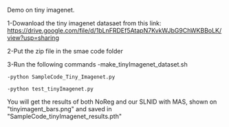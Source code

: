 Demo on tiny imagenet.

1-Dowanload the tiny imagenet datasaet from this link: 
https://drive.google.com/file/d/1bLnFRDEf5AtapN7KvkWJbG9ChWKBBoLK/view?usp=sharing 

2-Put the zip file in the smae code folder

3-Run the following commands 
	-make_tinyImagenet_dataset.sh

	-python SampleCode_Tiny_Imagenet.py

	-python test_tinyImagenet.py


You will get the results of both NoReg and our SLNID with MAS, shown on "tinyimagent_bars.png"  and saved in "SampleCode_tinyImagenet_results.pth"

